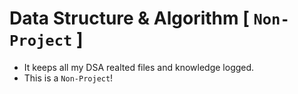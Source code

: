 # Data Structure & Algorithm [ `Non-Project` ]

- It keeps all my DSA realted files and knowledge logged.
- This is a `Non-Project`!
